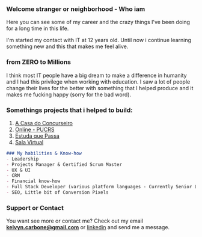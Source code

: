 ### Welcome stranger or neighborhood - Who iam
Here you can see some of my career and the crazy things I've been doing for a long time in this life.

I'm started my contact with IT at 12 years old. Until now i continue learning something new and this that makes me feel alive.

### from ZERO to Millions
I think most IT people have a big dream to make a difference in humanity and I had this privilege when working with education. I saw a lot of people change their lives for the better with something that I helped produce and it makes me fucking happy (sorry for the bad word).

### Somethings projects that i helped to build:
1. [A Casa do Concurseiro](https://acasadoconcurseiro.com.br)
2. [Online - PUCRS](https://online.pucrs.br)
3. [Estuda que Passa](https://estudaquepassa.com.br)
4. [Sala Virtual](https://salavirtual.pucrs.br)

```markdown
### My habilities & Know-how
- Leadership
- Projects Manager & Certified Scrum Master
- UX & UI
- CRM
- Financial know-how
- Full Stack Developer (various platform languages - Currently Senior Laravel)
- SEO, Little bit of Conversion Pixels
```

### Support or Contact

You want see more or contact me? Check out my email **kelvyn.carbone@gmail.com** or [linkedin](https://www.linkedin.com/in/kelvyncarbone) and send me a message.
